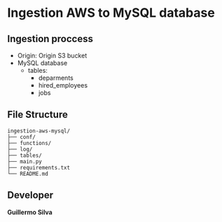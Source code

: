 # Ingestion AWS to MySQL database

## Ingestion proccess
 - Origin: Origin S3 bucket 
 - MySQL database
    - tables:
       - deparments 
       - hired_employees
       - jobs

## File Structure


```
ingestion-aws-mysql/
├── conf/  
├── functions/
├── log/     
├── tables/
├── main.py
├── requirements.txt
└── README.md
```

## Developer

**Guillermo Silva**
